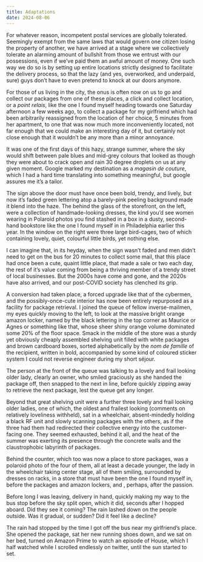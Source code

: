 ```yaml
---
title: Adaptations
date: 2024-08-06
---
```

For whatever reason, incompetent postal services are globally tolerated. Seemingly exempt from the same laws that would govern one citizen losing the property of another, we have arrived at a stage where we collectively tolerate an alarming amount of bullshit from those we entrust with our possessions, even if we’ve paid them an awful amount of money. One such way we do so is by setting up entire locations strictly designed to facilitate the delivery process, so that the lazy (and yes, overworked, and underpaid, sure) guys don’t have to even pretend to knock at our doors anymore. 

For those of us living in the city, the onus is often now on us to go and collect our packages from one of these places, a click and collect location, or a _point relais_, like the one I found myself heading towards one Saturday afternoon a few weeks ago, to collect a package for my girlfriend which had been arbitrarily reassigned from the location of her choice, 5 minutes from her apartment, to one that was now much more inconveniently located, not far enough that we could make an interesting day of it, but certainly not close enough that it wouldn’t be any more than a minor annoyance.

It was one of the first days of this hazy, strange summer, where the sky would shift between pale blues and mid-grey colours that looked as though they were about to crack open and rain 30 degree droplets on us at any given moment. Google marked my destination as a _magasin de couture_, which I had a hard time translating into something meaningful, but google assures me it’s a tailor. 

The sign above the door must have once been bold, trendy, and lively, but now it’s faded green lettering atop a barely-pink peeling background made it blend into the haze. The behind the glass of the storefront, on the left, were a collection of handmade-looking dresses, the kind you’d see women wearing in Polaroid photos you find stashed in a box in a dusty, second-hand bookstore like the one I found myself in in Philadelphia earlier this year. In the window on the right were three large bird-cages, two of which containing lovely, quiet, colourful little birds, yet nothing else.

I can imagine that, in its heyday, when the sign wasn’t faded and men didn’t need to get on the bus for 20 minutes to collect some mail, that this place had once been a cute, quaint little place, that made a sale or two each day, the rest of it’s value coming from being a thriving member of a trendy street of local businesses. But the 2000s have come and gone, and the 2020s have also arrived, and our post-COVID society has clenched its grip.

A conversion had taken place, a forced upgrade like that of the cybermen, and the possibly-once-cute interior has now been entirely repurposed as a facility for package retrieval. I joined the queue of fellow inverse-mailmen, my eyes quickly moving to the left, to look at the massive bright orange amazon locker, named by the black lettering in the top corner as Maurice or Agnes or something like that, whose sheer shiny orange volume dominated some 20% of the floor space. Smack in the middle of the store was a sturdy yet obviously cheaply assembled shelving unit filled with white packages and brown cardboard boxes, sorted alphabetically by the _nom de famille_ of the recipient, written in bold, accompanied by some kind of coloured sticker system I could not reverse engineer during my short séjour. 

The person at the front of the queue was talking to a lovely and frail looking older lady, clearly an owner, who smiled graciously as she handed the package off, then snapped to the next in line, before quickly zipping away to retrieve the next package, lest the queue get any longer. 

Beyond that great shelving unit were a further three lovely and frail looking older ladies, one of which, the oldest and frailest looking (comments on relatively loveliness withheld), sat in a wheelchair, absent-mindedly holding a black RF unit and slowly scanning packages with the others, as if the three had them had redirected their collective energy into the customer-facing one. They seemed exhausted, behind it all, and the heat of the summer was exerting its presence through the concrete walls and the claustrophobic labyrinth of packages.

Behind the counter, which too was now a place to store packages, was a polaroid photo of the four of them, all at least a decade younger, the lady in the wheelchair taking center stage, all of them smiling, surrounded by dresses on racks, in a store that must have been the one I found myself in, before the packages and amazon lockers, and , perhaps, after the passion.

Before long I was leaving, delivery in hand, quickly making my way to the bus stop before the sky split open, which it did, seconds after I hopped aboard. Did they see it coming? The rain lashed down on the people outside. Was it gradual, or sudden? Did it feel like a decline?

The rain had stopped by the time I got off the bus near my girlfriend’s place. She opened the package, sat her new running shoes down, and we sat on her bed, turned on Amazon Prime to watch an episode of House, which I half watched while I scrolled endlessly on twitter, until the sun started to set.